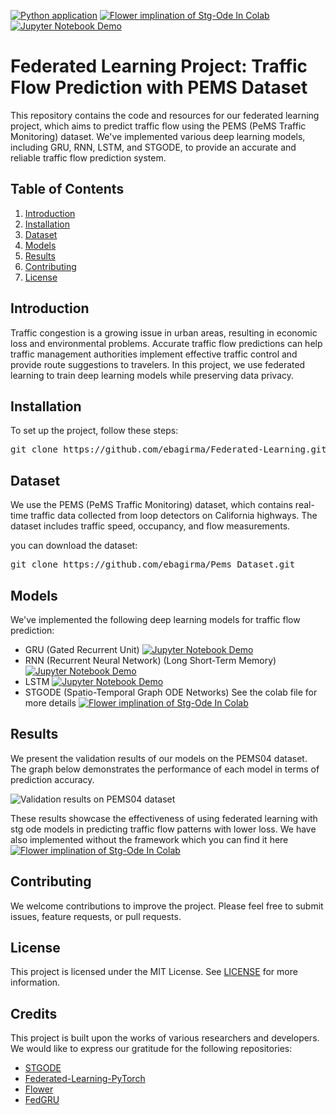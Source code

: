 [![Python application](https://github.com/ebagirma/Federated-Learning/actions/workflows/python-app.yml/badge.svg)](https://github.com/ebagirma/Federated-Learning/actions/workflows/python-app.yml)  [![Flower implination of Stg-Ode In Colab](https://colab.research.google.com/assets/colab-badge.svg)](https://colab.research.google.com/drive/12ID1n0OsS7d05mVOo8a8kuiZNi7cix2X?usp=sharing) [![Jupyter Notebook Demo](https://img.shields.io/badge/Demo-Jupyter%20Notebook-informational)](./notebooks/Ploting_for_models.ipynb)

# Federated Learning Project: Traffic Flow Prediction with PEMS Dataset

This repository contains the code and resources for our federated learning project, which aims to predict traffic flow using the PEMS (PeMS Traffic Monitoring) dataset. We've implemented various deep learning models, including GRU, RNN, LSTM, and STGODE, to provide an accurate and reliable traffic flow prediction system.

## Table of Contents

1. [Introduction](#introduction)
2. [Installation](#installation)
3. [Dataset](#dataset)
4. [Models](#models)
5. [Results](#results)
6. [Contributing](#contributing)
7. [License](#license)

## Introduction

Traffic congestion is a growing issue in urban areas, resulting in economic loss and environmental problems. Accurate traffic flow predictions can help traffic management authorities implement effective traffic control and provide route suggestions to travelers. In this project, we use federated learning to train deep learning models while preserving data privacy.

## Installation

To set up the project, follow these steps:

<pre>
git clone https://github.com/ebagirma/Federated-Learning.git && cd Federated-Learning && pip install -r requirements.txt
</pre>



## Dataset

We use the PEMS (PeMS Traffic Monitoring) dataset, which contains real-time traffic data collected from loop detectors on California highways. The dataset includes traffic speed, occupancy, and flow measurements.

you can download the dataset:

<pre>
git clone https://github.com/ebagirma/Pems_Dataset.git
</pre>
## Models

We've implemented the following deep learning models for traffic flow prediction:

- GRU (Gated Recurrent Unit) [![Jupyter Notebook Demo](https://img.shields.io/badge/Demo-Jupyter%20Notebook-informational)](./notebooks/flwr_gru.ipynb)
- RNN (Recurrent Neural Network) (Long Short-Term Memory) [![Jupyter Notebook Demo](https://img.shields.io/badge/Demo-Jupyter%20Notebook-informational)](./notebooks/Ploting_for_models.ipynb)
- LSTM [![Jupyter Notebook Demo](https://img.shields.io/badge/Demo-Jupyter%20Notebook-informational)](./notebooks/flwr_lstm.ipynb)
- STGODE (Spatio-Temporal Graph ODE Networks)  See the colab file for more details [![Flower implination of Stg-Ode In Colab](https://colab.research.google.com/assets/colab-badge.svg)](https://colab.research.google.com/drive/12ID1n0OsS7d05mVOo8a8kuiZNi7cix2X?usp=sharing)


## Results

We present the validation results of our models on the PEMS04 dataset. The graph below demonstrates the performance of each model in terms of prediction accuracy.

![Validation results on PEMS04 dataset](https://user-images.githubusercontent.com/48454309/234192878-c74ecb99-2ed4-4503-8864-fef103a34ddd.png)

These results showcase the effectiveness of using federated learning with stg ode models in predicting traffic flow patterns with lower loss. We have also implemented without the framework which you can find it here [![Flower implination of Stg-Ode In Colab](https://colab.research.google.com/assets/colab-badge.svg)](https://colab.research.google.com/drive/1En9YarnWPlZ7iwlPF8RuSFGtQxGv9H8W?usp=sharing)


## Contributing

We welcome contributions to improve the project. Please feel free to submit issues, feature requests, or pull requests.

## License

This project is licensed under the MIT License. See [LICENSE](https://github.com/ebagirma/Federated-Learning/blob/main/LICENSE.txt) for more information.

## Credits

This project is built upon the works of various researchers and developers. We would like to express our gratitude for the following repositories:

- [STGODE](https://github.com/square-coder/STGODE)
- [Federated-Learning-PyTorch](https://github.com/vaseline555/Federated-Learning-PyTorch)
- [Flower](https://flower.dev/)
- [FedGRU](https://github.com/Practicing-Federated-Learning-for-IoT/FedGRU)
